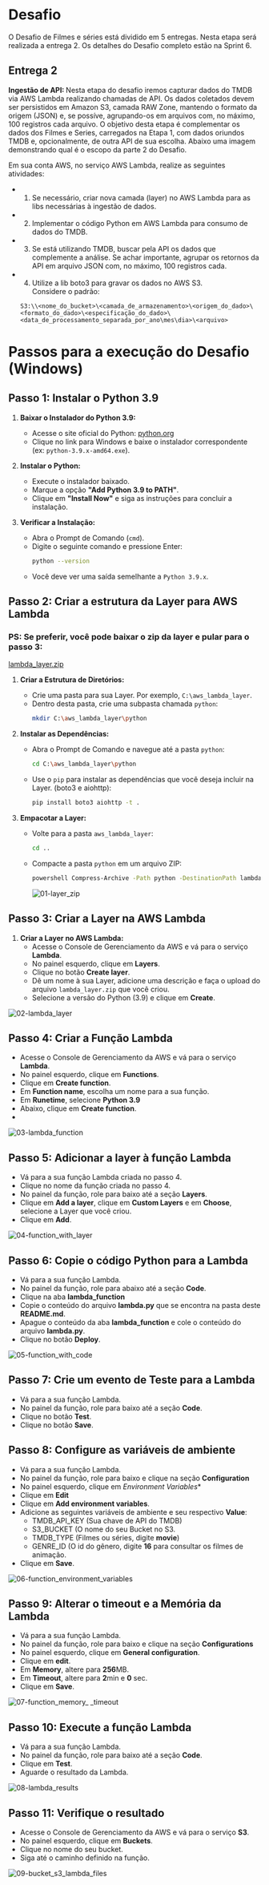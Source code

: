 # Desafio
O Desafio de Filmes e séries está dividido em 5 entregas. Nesta etapa será realizada a entrega 2. Os detalhes do Desafio completo estão na Sprint 6.

## Entrega 2 
<b> Ingestão de API: </b> Nesta etapa do desafio iremos capturar dados do TMDB via AWS Lambda realizando chamadas de API. Os dados coletados devem ser persistidos em Amazon S3, camada RAW Zone, mantendo o formato da origem (JSON) e, se possíve, agrupando-os em arquivos com, no máximo, 100 registros cada arquivo. O objetivo desta etapa é complementar os dados dos Filmes e Series, carregados na Etapa 1, com dados oriundos TMDB e, opcionalmente, de outra API de sua escolha.
Abaixo uma imagem demonstrando qual é o escopo da parte 2 do Desafio.

Em sua conta AWS, no serviço AWS Lambda, realize as seguintes atividades:
- 1) Se necessário, criar nova camada (layer) no AWS Lambda para as libs necessárias à ingestão de dados.
- 2) Implementar o código Python em AWS Lambda para consumo de dados do TMDB.
- 3) Se está utilizando TMDB, buscar pela API os dados que complemente a análise. Se achar importante, agrupar os retornos da API em arquivo JSON com, no máximo, 100 registros cada.
- 4) Utilize a lib boto3 para gravar os dados no AWS S3. <br>
  Considere o padrão: <br>
  ```
  S3:\\<nome_do_bucket>\<camada_de_armazenamento>\<origem_do_dado>\<formato_do_dado>\<especificação_do_dado>\<data_de_processamento_separada_por_ano\mes\dia>\<arquivo>
  ```
# Passos para a execução do Desafio (Windows)

## Passo 1: Instalar o Python 3.9

1. **Baixar o Instalador do Python 3.9:**
   - Acesse o site oficial do Python: [python.org](https://www.python.org/downloads/release/python-390/)
   - Clique no link para Windows e baixe o instalador correspondente (ex: `python-3.9.x-amd64.exe`).

2. **Instalar o Python:**
   - Execute o instalador baixado.
   - Marque a opção **"Add Python 3.9 to PATH"**.
   - Clique em **"Install Now"** e siga as instruções para concluir a instalação.

3. **Verificar a Instalação:**
   - Abra o Prompt de Comando (`cmd`).
   - Digite o seguinte comando e pressione Enter:
     ```bash
     python --version
     ```
   - Você deve ver uma saída semelhante a `Python 3.9.x`.

## Passo 2: Criar a estrutura da Layer para AWS Lambda
### PS: Se preferir, você pode baixar o zip da layer e pular para o passo 3:
[lambda_layer.zip](https://github.com/user-attachments/files/17101895/lambda_layer.zip)


1. **Criar a Estrutura de Diretórios:**
   - Crie uma pasta para sua Layer. Por exemplo, `C:\aws_lambda_layer`.
   - Dentro desta pasta, crie uma subpasta chamada `python`:
     ```bash
     mkdir C:\aws_lambda_layer\python
     ```

2. **Instalar as Dependências:**
   - Abra o Prompt de Comando e navegue até a pasta `python`:
     ```bash
     cd C:\aws_lambda_layer\python
     ```
   - Use o `pip` para instalar as dependências que você deseja incluir na Layer. (boto3 e aiohttp):
     ```bash
     pip install boto3 aiohttp -t .
     ```

3. **Empacotar a Layer:**
   - Volte para a pasta `aws_lambda_layer`:
     ```bash
     cd ..
     ```
   - Compacte a pasta `python` em um arquivo ZIP:
     ```bash
     powershell Compress-Archive -Path python -DestinationPath lambda_layer.zip
     ```

     ![01-layer_zip](https://github.com/user-attachments/assets/75af649f-2487-4cdc-ab1e-f1ddb47c8559)


## Passo 3: Criar a Layer na AWS Lambda

1. **Criar a Layer no AWS Lambda:**
   - Acesse o Console de Gerenciamento da AWS e vá para o serviço **Lambda**.
   - No painel esquerdo, clique em **Layers**.
   - Clique no botão **Create layer**.
   - Dê um nome à sua Layer, adicione uma descrição e faça o upload do arquivo `lambda_layer.zip` que você criou.
   - Selecione a versão do Python (3.9) e clique em **Create**.


![02-lambda_layer](https://github.com/user-attachments/assets/901e3c2a-e265-4f34-a03b-a1f54675f528)


## Passo 4: Criar a Função Lambda

   - Acesse o Console de Gerenciamento da AWS e vá para o serviço **Lambda**.
   - No painel esquerdo, clique em **Functions**.
   - Clique em **Create function**.
   - Em **Function name**, escolha um nome para a sua função.
   - Em **Runetime**, selecione **Python 3.9**
   - Abaixo, clique em **Create function**.
   - 
![03-lambda_function](https://github.com/user-attachments/assets/2e884653-abd0-460f-a11a-d7183567d60d)

## Passo 5: Adicionar a layer à função Lambda

   - Vá para a sua função Lambda criada no passo 4.
   - Clique no nome da função criada no passo 4.
   - No painel da função, role para baixo até a seção **Layers**.
   - Clique em **Add a layer**, clique em **Custom Layers** e em **Choose**, selecione a Layer que você criou.
   - Clique em **Add**.
     
![04-function_with_layer](https://github.com/user-attachments/assets/a45cb386-d181-4654-8b12-fe561ac2cb24)

## Passo 6: Copie o código Python para a Lambda
   - Vá para a sua função Lambda.
   - No painel da função, role para abaixo até a seção **Code**.
   - Clique na aba **lambda_function**
   - Copie o conteúdo do arquivo **lambda.py** que se encontra na pasta deste **README.md**.
   - Apague o conteúdo da aba **lambda_function** e cole o conteúdo do arquivo **lambda.py**.
   - Clique no botão **Deploy**.

![05-function_with_code](https://github.com/user-attachments/assets/20c191b2-6971-4059-b0f6-89ff43da85b7)

## Passo 7: Crie um evento de Teste para a Lambda
   - Vá para a sua função Lambda.
   - No painel da função, role para baixo até a seção **Code**. 
   - Clique no botão **Test**.
   - Clique no botão **Save**.

## Passo 8: Configure as variáveis de ambiente
   - Vá para a sua função Lambda.
   - No painel da função, role para baixo e clique na seção **Configuration**
   - No painel esquerdo, clique em *Environment Variables** 
   - Clique em **Edit**
   - Clique em **Add environment variables**.
   - Adicione as seguintes variáveis de ambiente e seu respectivo **Value**:
     - TMDB_API_KEY (Sua chave de API do TMDB)
     - S3_BUCKET (O nome do seu Bucket no S3.
     - TMDB_TYPE (Filmes ou séries, digite **movie**)
     - GENRE_ID (O id do gênero, digite **16** para consultar os filmes de animação.
  - Clique em **Save**.

![06-function_environment_variables](https://github.com/user-attachments/assets/756ff5b0-3fdf-4e1a-8f77-d25f41d80d12)

    
## Passo 9: Alterar o timeout e a Memória da Lambda
   - Vá para a sua função Lambda.
   - No painel da função, role para baixo e clique na seção **Configurations**
   - No painel esquerdo, clique em **General configuration**.
   - Clique em **edit**.
   - Em **Memory**, altere para **256**MB.
   - Em **Timeout**, altere para **2**min e **0** sec.
   - Clique em **Save**.
     
![07-function_memory_ _timeout](https://github.com/user-attachments/assets/602a0575-d0cf-4ba0-ac27-50474f88ba87)

## Passo 10: Execute a função Lambda
   - Vá para a sua função Lambda.
   - No painel da função, role para baixo até a seção **Code**.
   - Clique em **Test**.
   - Aguarde o resultado da Lambda.

![08-lambda_results](https://github.com/user-attachments/assets/e6615a69-dc0c-49d1-8123-6f97b5fa78b0)

## Passo 11: Verifique o resultado
   - Acesse o Console de Gerenciamento da AWS e vá para o serviço **S3**.
   - No painel esquerdo, clique em **Buckets**.
   - Clique no nome do seu bucket.
   - Siga até o caminho definido na função.

![09-bucket_s3_lambda_files](https://github.com/user-attachments/assets/3e6bb6e6-b9eb-4a69-95ae-3ba73fb67a1c)


